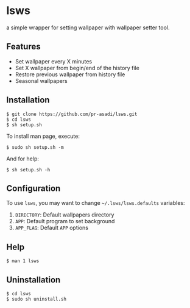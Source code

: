 # lsws
a simple wrapper for setting wallpaper with wallpaper setter tool.

## Features
- Set wallpaper every X minutes
- Set X wallpaper from  begin/end of the history file
- Restore previous wallpaper from history file
- Seasonal wallpapers

## Installation
```
$ git clone https://github.com/pr-asadi/lsws.git
$ cd lsws
$ sh setup.sh
```
To install man page, execute:
```
$ sudo sh setup.sh -m
```
And for help:
```
$ sh setup.sh -h
```

## Configuration
To use `lsws`, you may want to change `~/.lsws/lsws.defaults` variables:
1. `DIRECTORY`: Default wallpapers directory
2. `APP`: Default program to set background
3. `APP_FLAG`: Default `APP` options

## Help
```
$ man 1 lsws
```

## Uninstallation
```
$ cd lsws
$ sudo sh uninstall.sh
```
